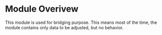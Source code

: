 # Module Overivew

This module is used for bridging purpose. This means most of the time, the module contains only data to be adjusted, but no behavior.